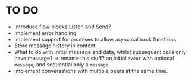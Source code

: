 # TO DO

- Introduce flow blocks Listen and Send?
- Implement error handling
- Implement support for promises to allow async callback functions
- Store message history in context.
- What to do with initial message and data, whilst subsequent calls only have
  message? -> rename this stuff? an initial `event` with optional `message`,
  and sequential only a `message`.
- implement conversations with multiple peers at the same time.
